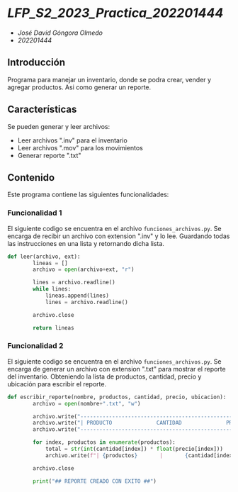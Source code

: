 # *LFP_S2_2023_Practica_202201444*

* *José David Góngora Olmedo*
* *202201444*

## Introducción

Programa para manejar un inventario, donde se podra crear, vender y agregar productos. Asi como generar un reporte.

## Características

Se pueden generar y leer archivos:

- Leer archivos ".inv" para el inventario
- Leer archivos ".mov" para los movimientos
- Generar reporte ".txt"

## Contenido

Este programa contiene las siguientes funcionalidades:

### Funcionalidad 1

El siguiente codigo se encuentra en el archivo ```funciones_archivos.py```. Se encarga de recibir un archivo con extension ".inv" y lo lee. Guardando todas las instrucciones en una lista y retornando dicha lista.

```python
def leer(archivo, ext):
        lineas = []
        archivo = open(archivo+ext, "r")

        lines = archivo.readline()
        while lines:
            lineas.append(lines)
            lines = archivo.readline()

        archivo.close

        return lineas
```

### Funcionalidad 2

El siguiente codigo se encuentra en el archivo ```funciones_archivos.py```. Se encarga de generar un archivo con extension ".txt" para mostrar el reporte del inventario. Obteniendo la lista de productos, cantidad, precio y ubicación para escribir el reporte.

```python
def escribir_reporte(nombre, productos, cantidad, precio, ubicacion):
        archivo = open(nombre+".txt", "w")

        archivo.write("------------------------------------------------ INFORME DE PRODUCTOS ------------------------------------------------\n")
        archivo.write("| PRODUCTO              CANTIDAD              PRECIO UNITARIO               TOTAL              UBICACIÓN             |\n")
        archivo.write("----------------------------------------------------------------------------------------------------------------------\n")

        for index, productos in enumerate(productos):
            total = str(int(cantidad[index]) * float(precio[index]))
            archivo.write(f"| {productos}       |       {cantidad[index]}       |       Q.{precio[index]}        |       Q.{total}       |       {ubicacion[index].strip()}             |\n")

        archivo.close

        print("## REPORTE CREADO CON EXITO ##")
```